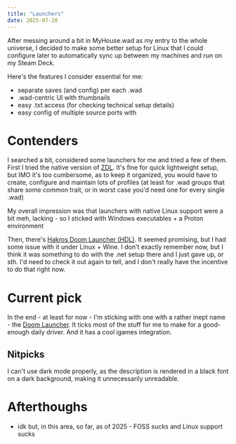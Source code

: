 ```yaml
---
title: "Launchers"
date: 2025-07-28
---
```


After messing around a bit in MyHouse.wad as my entry to the whole universe,
I decided to make some better setup for Linux that I could configure later
to automatically sync up between my machines and run on my Steam Deck.

Here's the features I consider essential for me:
- separate saves (and config) per each .wad
- .wad-centric UI with thumbnails
- easy .txt access (for checking technical setup details)
- easy config of multiple source ports with

# Contenders

I searched a bit, considered some launchers for me and tried a few of them.
First I tried the native version of [ZDL](https://github.com/qbasicer/qzdl).
It's fine for quick lightweight
setup, but IMO it's too cumbersome, as to keep it organized,
you would have to create, configure and maintain lots of profiles
(at least for .wad groups that share some common trait, or
in worst case you'd need one for every single .wad)

My overall impression was that
launchers with native Linux support were a bit meh, lacking -
so I sticked with Windows executables + a Proton environment

Then, there's
[Hakros Doom Launcher (HDL)](https://www.doomlauncher.com/).
It seemed promising,
but I had some issue with it under Linux + Wine. I don't exactly
remember now, but I think it was something to do with the .net
setup there and I just gave up, or sth. I'd need to check it
out again to tell, and I don't really have the incentive to do
that right now.

# Current pick

In the end - at least for now - I'm sticking with one
with a rather inept name - the 
[Doom Launcher](https://github.com/nstlaurent/DoomLauncher).
It ticks most of the stuff for me to make for
a good-enough daily driver. And it has a cool
igames integration.

## Nitpicks

I can't use dark mode properly, as the description is rendered
in a black font on a dark background, making it unnecessarily
unreadable.

[](./launchers/darkmode.png)

# Afterthoughs

- idk but, in this area, so far, as of 2025 - FOSS sucks and Linux support sucks 

